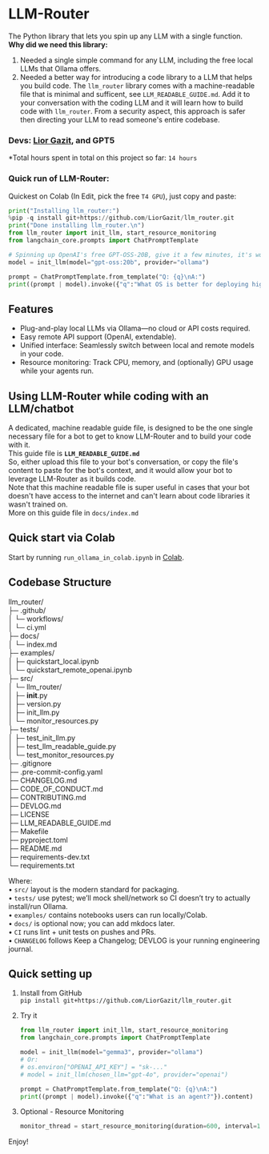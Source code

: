 # LLM-Router
The Python library that lets you spin up any LLM with a single function.  
**Why did we need this library:**  
1. Needed a single simple command for any LLM, including the free local LLMs that Ollama offers.  
2. Needed a better way for introducing a code library to a LLM that helps you build code. The `llm_router` library comes with a machine-readable file that is minimal and sufficent, see `LLM_READABLE_GUIDE.md`. 
   Add it to your conversation with the coding LLM and it will learn how to build code with `llm_router`. From a security aspect, this approach is safer then directing your LLM to read someone's entire codebase.  

### Devs: [Lior Gazit](https://github.com/LiorGazit), and GPT5  
*Total hours spent in total on this project so far: `14 hours`   

### Quick run of LLM-Router:  
Quickest on Colab (In Edit, pick the free `T4 GPU`), just copy and paste:  
```python
print("Installing llm_router:")
%pip -q install git+https://github.com/LiorGazit/llm_router.git 
print("Done installing llm_router.\n")
from llm_router import init_llm, start_resource_monitoring
from langchain_core.prompts import ChatPromptTemplate

# Spinning up OpenAI's free GPT-OSS-20B, give it a few minutes, it's worth it:
model = init_llm(model="gpt-oss:20b", provider="ollama")

prompt = ChatPromptTemplate.from_template("Q: {q}\nA:")
print((prompt | model).invoke({"q":"What OS is better for deploying high scale programs in production? Linux, or Windows?"}).content)
```

## Features
- Plug-and-play local LLMs via Ollama—no cloud or API costs required.  
- Easy remote API support (OpenAI, extendable).  
- Unified interface: Seamlessly switch between local and remote models in your code.  
- Resource monitoring: Track CPU, memory, and (optionally) GPU usage while your agents run.  

## Using LLM-Router while coding with an LLM/chatbot  
A dedicated, machine readable guide file, is designed to be the one single necessary file for a bot to get to know LLM-Router and to build your code with it.  
This guide file is **`LLM_READABLE_GUIDE.md`**   
So, either upload this file to your bot's conversation, or copy the file's content to paste for the bot's context, and it would allow your bot to leverage LLM-Router as it builds code.  
Note that this machine readable file is super useful in cases that your bot doesn't have access to the internet and can't learn about code libraries it wasn't trained on.  
More on this guide file in `docs/index.md`  

## Quick start via Colab
Start by running `run_ollama_in_colab.ipynb` in [Colab](https://colab.research.google.com/github/LiorGazit/llm_router/blob/main/examples/run_ollama_in_colab.ipynb).  

## Codebase Structure  
llm_router/  
├─ .github/  
│  └─ workflows/  
│     └─ ci.yml  
├─ docs/  
│  └─ index.md  
├─ examples/  
│  ├─ quickstart_local.ipynb  
│  └─ quickstart_remote_openai.ipynb  
├─ src/  
│  └─ llm_router/  
│     ├─ __init__.py  
│     ├─ version.py  
│     ├─ init_llm.py  
│     └─ monitor_resources.py  
├─ tests/  
│  ├─ test_init_llm.py  
│  ├─ test_llm_readable_guide.py  
│  └─ test_monitor_resources.py  
├─ .gitignore  
├─ .pre-commit-config.yaml  
├─ CHANGELOG.md  
├─ CODE_OF_CONDUCT.md  
├─ CONTRIBUTING.md  
├─ DEVLOG.md  
├─ LICENSE  
├─ LLM_READABLE_GUIDE.md   
├─ Makefile            
├─ pyproject.toml  
├─ README.md  
├─ requirements-dev.txt      
└─ requirements.txt   

Where:  
• `src/` layout is the modern standard for packaging.  
• `tests/` use pytest; we’ll mock shell/network so CI doesn’t try to actually install/run Ollama.  
• `examples/` contains notebooks users can run locally/Colab.  
• `docs/` is optional now; you can add mkdocs later.  
• `CI` runs lint + unit tests on pushes and PRs.  
• `CHANGELOG` follows Keep a Changelog; DEVLOG is your running engineering journal.  

## Quick setting up  
1. Install from GitHub    
`pip install git+https://github.com/LiorGazit/llm_router.git`  

2. Try it  
    ```python
    from llm_router import init_llm, start_resource_monitoring
    from langchain_core.prompts import ChatPromptTemplate

    model = init_llm(model="gemma3", provider="ollama")
    # Or:
    # os.environ["OPENAI_API_KEY"] = "sk-..."
    # model = init_llm(chosen_llm="gpt-4o", provider="openai")

    prompt = ChatPromptTemplate.from_template("Q: {q}\nA:")
    print((prompt | model).invoke({"q":"What is an agent?"}).content)
    ```

 3. Optional - Resource Monitoring
    ```python
    monitor_thread = start_resource_monitoring(duration=600, interval=10)
    ```

Enjoy!